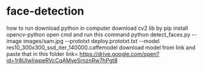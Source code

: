 # face-detection
  
how to run
download python in computer 
download cv2 lib by pip install opencv-python
open cmd
and run this command
python detect_faces.py --image images/sam.jpg --prototxt deploy.prototxt.txt --model res10_300x300_ssd_iter_140000.caffemodel
download model from link and paste that in this folder 
link= https://drive.google.com/open?id=1r8UIwIjwpeRVcCqAMyeSrnznRw7hPgt8

